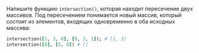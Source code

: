 
Напишите функцию `intersection()`, которая находит пересечение двух массивов. Под пересечением понимается новый массив, который состоит из элементов, входящих одновременно в оба исходных массива:

```ruby
intersection([1, 3, 8], [9, 3, 1]); # [1, 3]
intersection([8], [5, 0]) # []
```
